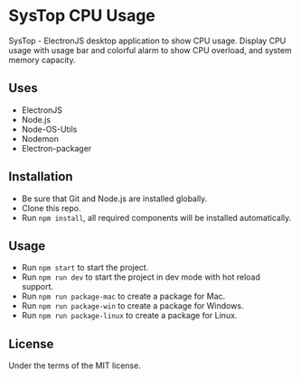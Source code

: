 # SysTop CPU Usage

SysTop - ElectronJS desktop application to show CPU usage. Display CPU usage with usage bar and colorful alarm to show CPU overload, and system memory capacity.

## Uses

- ElectronJS
- Node.js
- Node-OS-Utils
- Nodemon
- Electron-packager

## Installation

- Be sure that Git and Node.js are installed globally.
- Clone this repo.
- Run `npm install`, all required components will be installed automatically.

## Usage

- Run `npm start` to start the project.
- Run `npm run dev` to start the project in dev mode with hot reload support.
- Run `npm run package-mac` to create a package for Mac.
- Run `npm run package-win` to create a package for Windows.
- Run `npm run package-linux` to create a package for Linux.

## License

Under the terms of the MIT license.
